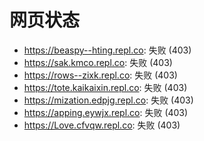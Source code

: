 # 网页状态
- https://beaspy--hting.repl.co: 失败 (403)
- https://sak.kmco.repl.co: 失败 (403)
- https://rows--zixk.repl.co: 失败 (403)
- https://tote.kaikaixin.repl.co: 失败 (403)
- https://mization.edpjg.repl.co: 失败 (403)
- https://apping.eywjx.repl.co: 失败 (403)
- https://Love.cfvqw.repl.co: 失败 (403)
